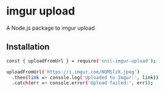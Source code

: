 # imgur upload

A Node.js package to imgur upload

## Installation

```bash
const { uploadFromUrl } = require('xnil-imgur-upload');

uploadFromUrl('https://i.imgur.com/NQMSlzX.jpeg')
  .then(link => console.log('Uploaded to Imgur:', link))
  .catch(err => console.error('Upload failed:', err));
